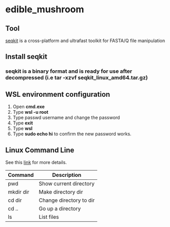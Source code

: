 # edible_mushroom

## Tool
[seqkit](https://github.com/shenwei356/seqkit/releases/download/v2.8.0/seqkit_linux_amd64.tar.gz) is a cross-platform and ultrafast toolkit for FASTA/Q file manipulation

## Install seqkit
### seqkit is a binary format and is ready for use after decompressed (i.e tar -xzvf seqkit_linux_amd64.tar.gz)

## WSL environment configuration
1. Open **cmd.exe**
2. Type **wsl -u root**
3. Type passwd username and change the password
4. Type **exit**
5. Type **wsl**
6. Type **sudo echo hi** to confirm the new password works.

## Linux Command Line
See this [link](https://cheatography.com/davechild/cheat-sheets/linux-command-line/) for more details.

Command    | Description 
-----------|--------------------
pwd        | Show current directory
mkdir dir  | Make directory dir
cd dir     | Change directory to dir
cd ..      | Go up a directory
ls         | List files
